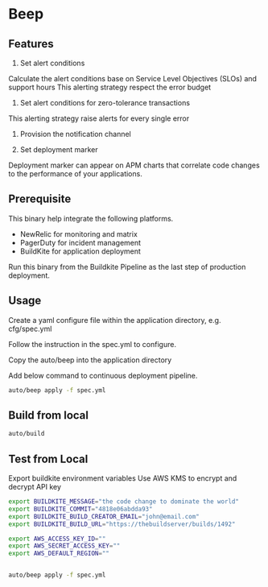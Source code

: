 # Beep

## Features

1. Set alert conditions

  Calculate the alert conditions base on Service Level Objectives (SLOs) and support hours
  This alerting strategy respect the error budget

1. Set alert conditions for zero-tolerance transactions

  This alerting strategy raise alerts for every single error

1. Provision the notification channel

1. Set deployment marker

  Deployment marker can appear on APM charts that correlate code changes to the performance of your applications.

## Prerequisite

This binary help integrate the following platforms.

- NewRelic for monitoring and matrix
- PagerDuty for incident management
- BuildKite for application deployment

Run this binary from the Buildkite Pipeline as the last step of production deployment.

## Usage

Create a yaml configure file within the application directory, e.g. cfg/spec.yml

Follow the instruction in the spec.yml to configure.

Copy the auto/beep into the application directory

Add below command to continuous deployment pipeline.

```bash
auto/beep apply -f spec.yml
```

## Build from local

```bash
auto/build
```

## Test from Local

Export buildkite environment variables
Use AWS KMS to encrypt and decrypt API key

```bash
export BUILDKITE_MESSAGE="the code change to dominate the world"
export BUILDKITE_COMMIT="4818e06abdda93"
export BUILDKITE_BUILD_CREATOR_EMAIL="john@email.com"
export BUILDKITE_BUILD_URL="https://thebuildserver/builds/1492"

export AWS_ACCESS_KEY_ID=""
export AWS_SECRET_ACCESS_KEY=""
export AWS_DEFAULT_REGION=""


auto/beep apply -f spec.yml
```

